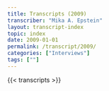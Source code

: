 ```yaml
---
title: Transcripts (2009)
transcriber: "Mika A. Epstein"
layout: transcript-index
topic: index
date: 2009-01-01
permalink: /transcript/2009/
categories: ["Interviews"]
tags: [""]
---
```

{{< transcripts >}}
